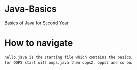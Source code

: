# Java-Basics
Basics of Java for Second Year
# How to navigate
`hello.java is the starting file which contains the basics`.
<br/>
`for OOPS start with oops.java then opps2, opps3 and so on`.
